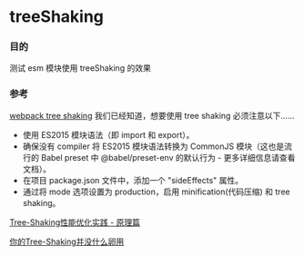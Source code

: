# treeShaking

### 目的
测试 esm 模块使用 treeShaking 的效果

### 参考
[webpack tree shaking](https://webpack.docschina.org/guides/tree-shaking/)
我们已经知道，想要使用 tree shaking 必须注意以下……

- 使用 ES2015 模块语法（即 import 和 export）。
- 确保没有 compiler 将 ES2015 模块语法转换为 CommonJS 模块（这也是流行的 Babel preset 中 @babel/preset-env 的默认行为 - 更多详细信息请查看 文档）。
- 在项目 package.json 文件中，添加一个 "sideEffects" 属性。
- 通过将 mode 选项设置为 production，启用 minification(代码压缩) 和 tree shaking。

[Tree-Shaking性能优化实践 - 原理篇](https://zhuanlan.zhihu.com/p/32554436)

[你的Tree-Shaking并没什么卵用](https://juejin.im/post/5a5652d8f265da3e497ff3de)